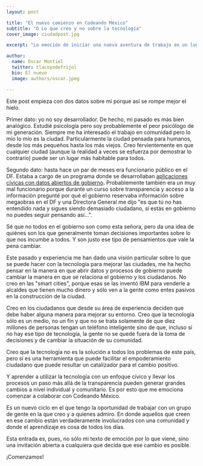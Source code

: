 ```yaml
---
layout: post

title: "El nuevo comienzo en Codeando México"
subtitle: "O Lo que creo y no sobre la tecnología"
cover_image: ciudadpost.jpg

excerpt: "La emoción de iniciar una nueva aventura de trabajo en un lugar en el que uno cree"

author:
  name: Oscar Montiel
  twitter: tlacoyodefrijol
  bio: El nuevo
  image: authors/oscar.jpeg

---
```


Este post empieza con dos datos sobre mi porque así se rompe mejor el hielo.

Primer dato: yo no soy desarrollador. De hecho, mi pasado es más bien analógico. Estudié psicología pero soy probablemente el peor psicólogo de mi generación. Siempre me ha interesado el trabajo en comunidad pero lo mío lo mío es la ciudad. Particularmente la ciudad pensada para humanos, desde los más pequeños hasta los más viejos. Creo fervientemente en que cualquier ciudad (aunque la realidad a veces se esfuerza por demostrar lo contrario) puede ser un lugar más habitable para todos.

Segundo dato: hasta hace un par de meses era funcionario público en el DF. Estaba a cargo de un programa donde se desarrollaban [aplicaciones cívicas con datos abiertos de gobierno](https://codigo.labplc.mx). Probablemente también era un muy mal funcionario porque durante un curso sobre transparencia y acceso a la información pregunté por qué el gobierno reservaba información sobre megaobras en el DF y una Directora General me dijo "es que tú no has entendido nada y sigues siendo demasiado ciudadano, si estás en gobierno no puedes seguir pensando así...".

Sé que no todos en el gobierno son como esta señora, pero da una idea de quiénes son los que generalmente toman decisiones importantes sobre lo que nos incumbe a todos. Y son justo ese tipo de pensamientos que vale la pena cambiar.

Este pasado y experiencia me han dado una visión particular sobre lo que se puede hacer con la tecnología para mejorar las ciudades, me ha hecho pensar en la manera en que abrir datos y procesos de gobierno puede cambiar la manera en que se relaciona el gobierno y los ciudadanos. No creo en las "smart cities", porque esas se las inventó IBM para venderle a alcaldes que tienen mucho dinero y sólo ven a la gente como entes pasivos en la construcción de la ciudad.

Creo en los ciudadanos que desde su área de experiencia deciden que debe haber alguna manera para mejorar su entorno. Creo que la tecnología sólo es un medio, no un fin y que no se trata solamente de que diez millones de personas tengan un teléfono inteligente sino de que, incluso si no hay ese tipo de tecnología, la gente no se quede fuera de la toma de decisiones y de cambiar la situación de su comunidad.

Creo que la tecnología no es la solución a todos los problemas de este país, pero sí es una herramienta que puede facilitar el empoderamiento ciudadano que puede resultar un catalizador para el cambio positivo.

Y aprender a utilizar la tecnología con un enfoque cívico y llevar los procesos un paso más allá de la transparencia pueden generar grandes cambios a nivel individual y comunitario. Es por esto que me emociona comenzar a colaborar con Codeando México.  

Es un nuevo ciclo en el que tengo la oportunidad de trabajar con un grupo de gente en la que creo y a quienes admiro. En donde aquellos que creen en ese cambio están verdaderamente involucrados con una comunidad y donde el aprendizaje es cosa de todos los días.

Esta entrada es, pues, no sólo mi texto de emoción por lo que viene, sino una invitación abierta a cualquiera que decida que ese cambio es posible.

¡Comenzamos!
